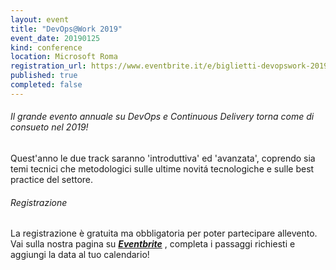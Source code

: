 ```yaml
---
layout: event
title: "DevOps@Work 2019"
event_date: 20190125
kind: conference
location: Microsoft Roma
registration_url: https://www.eventbrite.it/e/biglietti-devopswork-2019-53471685250
published: true
completed: false
---
```




<h6>Il grande evento annuale su DevOps e Continuous Delivery torna come di consueto nel 2019!</h6>

Quest'anno le due track saranno 'introduttiva' ed 'avanzata', coprendo sia temi tecnici che metodologici sulle ultime novitá tecnologiche e sulle best practice del settore.

<h6>Registrazione</h6>

La registrazione è gratuita ma obbligatoria per poter partecipare allevento.
Vai sulla nostra pagina su ***[Eventbrite](https://www.eventbrite.it/e/biglietti-devopswork-2019-53471685250)*** , completa i passaggi richiesti e aggiungi la data al tuo calendario!

<script type="text/javascript" src="https://sessionize.com/api/v2/0bbvnh30/view/grid"></script>